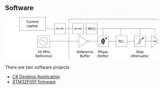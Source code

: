 ## Software

![PLL block diagram](images/PLL_Block_diagram.png)

There are two software projects

- [C# Desktop Application]()
- [STM32F051 firmware]()
